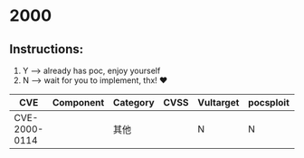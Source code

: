 # 2000

## Instructions:

1. Y --> already has poc, enjoy yourself
2. N --> wait for you to implement, thx! :heart:

| CVE | Component | Category | CVSS | Vultarget | pocsploit | Nuclei | Xray | pocsuite3 | goby | others |
|-----|-----------|----------|------|-----------|-----------|--------|------|-----------|------|--------|
| CVE-2000-0114 |  | 其他 |  | N | N | [Y](CVE-2000-0114/poc/nuclei/) | N | N | N | N |
